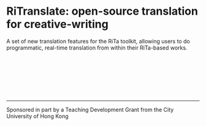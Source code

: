 # RiTranslate: open-source translation for creative-writing
<!--[![Build Status](https://travis-ci.org/dhowe/RiTranslate.svg?branch=master)](https://travis-ci.org/dhowe/RiTranslate)-->

A set of new translation features for the RiTa toolkit, allowing users to  do programmatic, real-time translation from within their RiTa-based works. 


<br>
 
<br>
 
<br>
 
<br>
 
<br>
 
<br>

---

Sponsored in part by a Teaching Development Grant from the City University of Hong Kong
